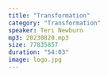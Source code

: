 ```yaml
---
title: "Transformation"
category: "Transformation"
speaker: Teri Newburn
mp3: 20230820.mp3
size: 77835857
duration: "54:03"
image: logo.jpg
---
```

